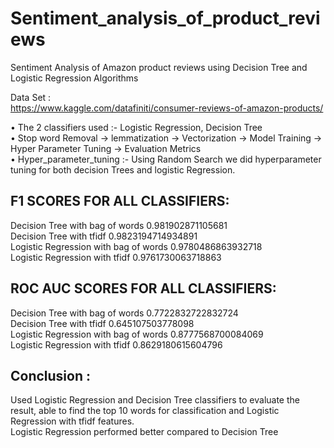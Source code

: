 # Sentiment_analysis_of_product_reviews
Sentiment Analysis of Amazon product reviews using Decision Tree and Logistic Regression Algorithms

Data Set :\
https://www.kaggle.com/datafiniti/consumer-reviews-of-amazon-products/

• The 2 classifiers used :- Logistic Regression, Decision Tree\
• Stop word Removal → lemmatization → Vectorization → Model Training → Hyper Parameter Tuning → Evaluation Metrics\
• Hyper_parameter_tuning :- Using Random Search we did hyperparameter tuning for both decision Trees and logistic Regression.

## F1 SCORES FOR ALL CLASSIFIERS:
Decision Tree with bag of words        0.981902871105681\
Decision Tree with tfidf               0.9823194714934891\
Logistic Regression with bag of words  0.9780486863932718\
Logistic Regression with tfidf         0.9761730063718863

## ROC AUC SCORES FOR ALL CLASSIFIERS:
Decision Tree with bag of words        0.7722832722832724\
Decision Tree with tfidf               0.645107503778098\
Logistic Regression with bag of words  0.8777568700084069\
Logistic Regression with tfidf         0.8629180615604796

## Conclusion :
Used Logistic Regression and Decision Tree classifiers to evaluate the result, able to find the top 10 
words for classification and Logistic Regression with tfidf features. \
Logistic Regression performed better compared to Decision Tree
